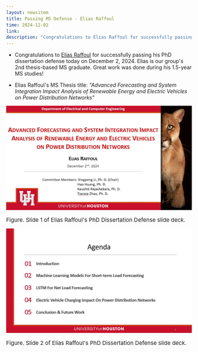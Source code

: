 ```yaml
---
layout: newsitem
title: Passing MS Defense - Elias Raffoul
time: 2024-12-02
link: 
description: "Congratulations to Elias Raffoul for successfully passing his MS thesis defense. Elias is our group's 2nd thesis-based MS graduate. Great work was done during his 1.5-year MS studies!"
---
```


* Congratulations to <a target="_blank" href="/people/Elias_Raffoul/" class="">Elias Raffoul</a> for successfully passing his PhD dissertation defense today on December 2, 2024. Elias is our group's 2nd thesis-based MS graduate. Great work was done during his 1.5-year MS studies!

* Elias Raffoul's MS Thesis title: *"Advanced Forecasting and System Integration Impact Analysis of Renewable Energy and Electric Vehicles on Power Distribution Networks"*

![](/images/news/2024.12.02_Elias_Raffoul_Defense_Slide/Slide-1.JPG)
<p></p>
<span class="text-figure-legend"  style="font-size:15px;">
Figure. Slide 1 of Elias Raffoul's PhD Dissertation Defense slide deck. 
</span>

![](/images/news/2024.12.02_Elias_Raffoul_Defense_Slide/Slide-2.JPG)
<p></p>
<span class="text-figure-legend"  style="font-size:15px;">
Figure. Slide 2 of Elias Raffoul's PhD Dissertation Defense slide deck. 
</span>

